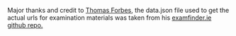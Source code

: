 Major thanks and credit to <a href="thomasforbes.com" target="_blank">Thomas Forbes</a>, the data.json file used to get the actual urls for examination materials was taken from his <a href="https://github.com/thomas-forbes/examfinder-ie" target="_blank">examfinder.ie github repo.</a>
